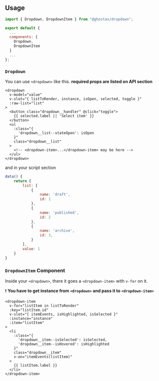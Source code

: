 ## Usage

```javascript
import { Dropdown, DropdownItem } from "@ghostax/dropdown";

export default {
  ...
  components: {
    Dropdown,
    DropdownItem
  }
  ...
};
```

### `Dropdown`

You can use `<dropdown>` like this. **required props are listed on API section**

```vue
<dropdown
  v-model="value"
  v-slot="{ listToRender, instance, isOpen, selected, toggle }"
  :raw-list="list"
>
  <button class="dropdown__handler" @click="toggle">
    {{ selected.label || 'Select item' }}
  </button>
  <ul
    :class="{
      'dropdown__list--stateOpen': isOpen
    }"
    class="dropdown__list"
  >
    <!-- <dropdown-item>...</dropdown-item> may be here -->
  </ul>
</dropdown>
```

and in your script section

```javascript
data() {
    return {
        list: [
            {
                name: 'draft',
                id: 1
            },
            {
                name: 'published',
                id: 2
            },
            {
                name: 'archive',
                id: 3,
            }
        ],
        value: 1
    }
}
```

### `DropdownItem` Component

Inside your `<dropdown>`, there it goes a `<dropdown-item>` with `v-for` on it.

❗ **You have to get instance from `<dropdown>` and pass it to `<dropdown-item>`**

```vue
<dropdown-item
  v-for="listItem in listToRender"
  :key="listItem.id"
  v-slot="{ itemEvents, isHighlighted, isSelected }"
  :instance="instance"
  :item="listItem"
>
  <li
    :class="{
      'dropdown__item--isSelected': isSelected,
      'dropdown__item--isHovered': isHighlighted
    }"
    class="dropdown__item"
    v-on="itemEvents(listItem)"
  >
    {{ listItem.label }}
  </li>
</dropdown-item>
```
